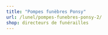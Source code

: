 ```yaml
---
title: "Pompes funèbres Ponsy"
url: /lunel/pompes-funebres-ponsy-2/
shop: directeurs de funérailles
---
```

